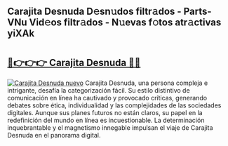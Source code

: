 ## Carajita Desnuda D𝚎sn𝚞dos filtr𝚊dos - Parts-VNu Vid𝚎os filtr𝚊dos - N𝚞evas f𝚘tos atr𝚊ctivas yiXAk

# <h2><a href="http://mb4mof.tromn.icu/?c=Carajita+Desnuda">🔗👉👉👉 Carajita Desnuda 🔗🔗</a></h2>

[![Carajita Desnuda nuevo](https://i.imgur.com/pEAQMta.gif)](http://mb4mof.tromn.icu/?c=Carajita+Desnuda)
Carajita Desnuda, una persona compleja e intrigante, desafía la categorización fácil. Su estilo distintivo de comunicación en línea ha cautivado y provocado críticas, generando debates sobre ética, individualidad y las complejidades de las sociedades digitales. Aunque sus planes futuros no están claros, su papel en la redefinición del mundo en línea es incuestionable. La determinación inquebrantable y el magnetismo innegable impulsan el viaje de Carajita Desnuda en el panorama digital.
